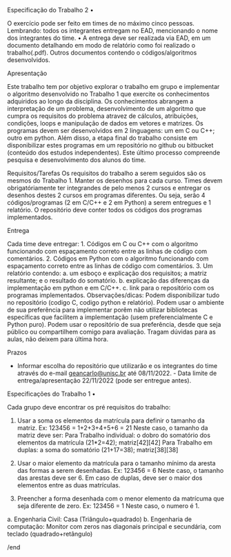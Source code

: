 Especificação do Trabalho 2  • 

O exercício pode ser feito em times de no máximo cinco pessoas. Lembrando: todos os integrantes entregam no EAD, mencionando o nome dos integrantes do time. 
• A entrega deve ser realizada via EAD, em um documento detalhando em modo de relatório como foi realizado o trabalho(.pdf). 
Outros documentos contendo o códigos/algoritmos desenvolvidos. 

Apresentação  

Este trabalho tem por objetivo explorar o trabalho em grupo e implementar o algoritmo desenvolvido no Trabalho 1 que exercite os conhecimentos adquiridos ao longo da disciplina. Os conhecimentos abrangem a interpretação de um problema, desenvolvimento de um algoritmo que cumpra os requisitos do problema atravez de cálculos, atribuições, condições, loops e manipulação de dados em vetores e matrizes. Os programas devem ser desenvolvidos em 2 linguagens: um em C ou C++; outro em python. Além disso, a etapa final do trabalho consiste em disponibilizar estes programas em um repositório no github ou bitbucket (conteúdo dos estudos independentes). Este último processo compreende pesquisa e desenvolvimento dos alunos do time.  

Requisitos/Tarefas  Os requisitos do trabalho a serem seguidos são os mesmos do Trabalho 1. Manter os desenhos para cada curso. Times devem obrigatóriamente ter integrandes de pelo menos 2 cursos e entregar os desenhos destes 2 cursos em programas diferentes. Ou seja, serão 4 códigos/programas (2 em C/C++ e 2 em Python) a serem entregues e 1 relatório. O repositório deve conter todos os códigos dos programas implementados.  

Entrega  

Cada time deve entregar: 1. Códigos em C ou C++ com o algoritmo funcionando com espaçamento correto entre as linhas de código com comentários. 2. Códigos em Python com o algoritmo funcionando com espaçamento correto entre as linhas de código com comentários. 3. Um relatório contendo: a. um esboço e explicação dos requisitos; a matriz resultante; e o resultado do somatório. b. explicação das diferenças da implementação em python e em C/C++. c. link para o repositório com os programas implementados.  Observações/dicas: Podem disponibilizar tudo no repositório (codigo C, codigo python e relatório). Podem usar o ambiente de sua preferência para implementar porêm não utilizar bibliotecas específicas que facilitem a implementação (usem preferencialmente C e Python puro). Podem usar o repositório de sua preferência, desde que seja público ou compartilhem comigo para avaliação. Tragam dúvidas para as aulas, não deixem para última hora.   

Prazos   

- Informar escolha do repositório que utilizarão e os integrantes do time através do e-mail geancarlo@unisc.br até 08/11/2022.  -  Data limite de entrega/apresentação 22/11/2022 (pode ser entregue antes). 




Especificações do Trabalho 1 • 

Cada grupo deve encontrar os pré requisitos do trabalho:
1.	Usar a soma os elementos da matrícula para definir o tamanho da  matriz.
Ex: 123456 = 1+2+3+4+5+6 = 21
Neste caso, o tamanho da matriz deve ser:
Para Trabalho individual: o dobro do somatório dos elementos da matrícula (21*2=42); matriz[42][42]
Para Trabalho em duplas: a soma do somatório (21+17=38); matriz[38][38]

2.	Usar o maior elemento da matrícula para o tamanho mínimo da aresta das formas a serem desenhadas.
Ex: 123456 = 6
Neste caso, o tamanho das arestas deve ser 6.
Em caso de duplas, deve ser o maior dos elementos entre as duas matrículas.

3.	Preencher a forma desenhada com o menor elemento da matrícuma que seja diferente de zero.
Ex: 123456 = 1
Neste caso, o numero é 1.

a.	Engenharia Civil: Casa (Triângulo+quadrado) 
b.	Engenharia de computação: Monitor com zeros nas diagonais principal e secundária,  com teclado (quadrado+retângulo) 

/end
